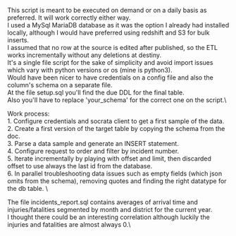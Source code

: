 
This script is meant to be executed on demand or on a daily basis as preferred. It will work correctly either way.\
I used a MySql MariaDB database as it was the option I already had installed locally, although I would have preferred using redshift and S3 for bulk inserts.\
I assumed that no row at the source is edited after published, so the ETL works incrementally without any deletions at destiny.\
It's a single file script for the sake of simplicity and avoid import issues which vary with python versions or os (mine is python3).\
Would have been nicer to have credentials on a config file and also the column's schema on a separate file.\
At the file setup.sql you'll find the due DDL for the final table.\
Also you'll have to replace 'your_schema' for the correct one on the script.\

Work process:\
    1. Configure credentials and socrata client to get a first sample of the data.\
    2. Create a first version of the target table by copying the schema from the doc.\
    3. Parse a data sample and generate an INSERT statement.\
    4. Configure request to order and filter by incident number.\
    5. Iterate incrementally by playing with offset and limit, then discarded offset to use always the last id from the database.\
    6. In parallel troubleshooting data issues such as empty fields (which json omits from the schema), removing quotes and finding the right datatype for the db table. \

The file incidents_report.sql contains averages of arrival time and injuries/fatalities segmented by month and district for the current year.\
I thought there could be an interesting correlation although luckily the injuries and fatalities are almost always 0.\
